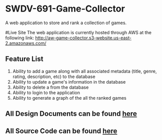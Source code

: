 # SWDV-691-Game-Collector
A web application to store and rank a collection of games.

#Live Site
The web application is currently hosted through AWS at the following link: http://aw-game-collector.s3-website.us-east-2.amazonaws.com/
## Feature List
1. Ability to add a game along with all associated metadata (title, genre, rating, description, etc) to the database
2. Ability to update a game's information in the database
3. Ability to delete a from the database
4. Ability to login to the application
5. Ability to generate a graph of the all the ranked games

## All Design Documents can be found [here](./design)
## All Source Code can be found [here](./source)
